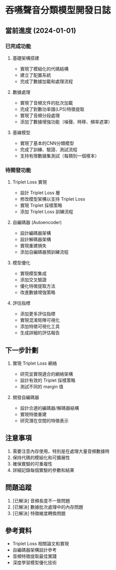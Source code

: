 # 吞嚥聲音分類模型開發日誌

## 當前進度 (2024-01-01)

### 已完成功能
1. 基礎架構搭建
   - 實現了模組化的代碼結構
   - 建立了配置系統
   - 完成了數據加載和處理流程

2. 數據處理
   - 實現了音頻文件的批次加載
   - 完成了對數功率譜(LPS)特徵提取
   - 實現了音頻分段處理
   - 添加了數據增強功能（噪聲、時移、頻率遮罩）

3. 基線模型
   - 實現了基本的CNN分類模型
   - 完成了訓練、驗證、測試流程
   - 支持有限數據集測試（每類別一個樣本）

### 待開發功能
1. Triplet Loss 實現
   - 設計 Triplet Loss 層
   - 修改模型架構以支持 Triplet Loss
   - 實現 Triplet 採樣策略
   - 添加 Triplet Loss 訓練流程

2. 自編碼器 (Autoencoder)
   - 設計編碼器架構
   - 設計解碼器架構
   - 實現重建損失
   - 添加自編碼器預訓練流程

3. 模型優化
   - 實現模型集成
   - 添加交叉驗證
   - 優化特徵提取方法
   - 改進數據增強策略

4. 評估指標
   - 添加更多評估指標
   - 實現混淆矩陣可視化
   - 添加特徵可視化工具
   - 生成詳細的評估報告

## 下一步計劃
1. 實現 Triplet Loss 網絡
   - 研究並實現適合的網絡架構
   - 設計有效的 Triplet 採樣策略
   - 測試不同的 margin 值

2. 開發自編碼器
   - 設計合適的編碼器/解碼器結構
   - 實現特徵重建
   - 研究潛在空間的特徵表示

## 注意事項
1. 需要注意內存使用，特別是在處理大量音頻數據時
2. 保持代碼的模組化和可擴展性
3. 確保實驗的可重複性
4. 詳細記錄每個實驗的參數和結果

## 問題追蹤
1. [已解決] 音頻長度不一致問題
2. [已解決] 數據批次處理中的內存問題
3. [已解決] 特徵維度轉換問題

## 參考資料
- Triplet Loss 相關論文和實現
- 自編碼器架構設計參考
- 音頻特徵提取最佳實踐
- 深度學習模型優化技術 